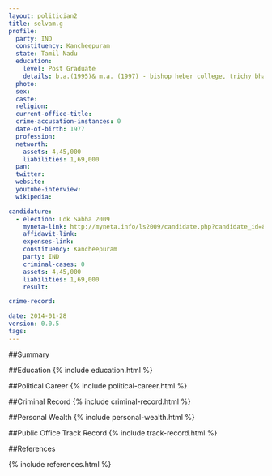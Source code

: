 ```yaml
---
layout: politician2
title: selvam.g
profile: 
  party: IND
  constituency: Kancheepuram
  state: Tamil Nadu
  education: 
    level: Post Graduate
    details: b.a.(1995)& m.a. (1997) - bishop heber college, trichy bharathidasan university
  photo: 
  sex: 
  caste: 
  religion: 
  current-office-title: 
  crime-accusation-instances: 0
  date-of-birth: 1977
  profession: 
  networth: 
    assets: 4,45,000
    liabilities: 1,69,000
  pan: 
  twitter: 
  website: 
  youtube-interview: 
  wikipedia: 

candidature: 
  - election: Lok Sabha 2009
    myneta-link: http://myneta.info/ls2009/candidate.php?candidate_id=8889
    affidavit-link: 
    expenses-link: 
    constituency: Kancheepuram 
    party: IND
    criminal-cases: 0
    assets: 4,45,000
    liabilities: 1,69,000
    result:  

crime-record: 

date: 2014-01-28
version: 0.0.5
tags: 
---
```

##Summary


##Education
{% include education.html %}


##Political Career
{% include political-career.html %}


##Criminal Record
{% include criminal-record.html %}


##Personal Wealth
{% include personal-wealth.html %}


##Public Office Track Record
{% include track-record.html %}


##References


{% include references.html %}